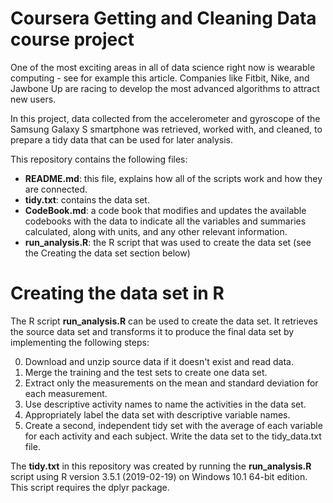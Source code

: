 
# Coursera Getting and Cleaning Data course project

One of the most exciting areas in all of data science right now is wearable computing - see for example this article. Companies like Fitbit, Nike, and Jawbone Up are racing to develop the most advanced algorithms to attract new users.

In this project, data collected from the accelerometer and gyroscope of the Samsung Galaxy S smartphone was retrieved, worked with, and cleaned, to prepare a tidy data that can be used for later analysis.

This repository contains the following files:

+ **README.md**: this file, explains how all of the scripts work and how they are connected.
+ **tidy.txt**: contains the data set.
+ **CodeBook.md**: a code book that modifies and updates the available codebooks with the data to indicate all the variables and summaries calculated, along with units, and any other relevant information.
+ **run_analysis.R**: the R script that was used to create the data set (see the Creating the data set section below)


# Creating the data set in R

The R script **run_analysis.R** can be used to create the data set. It retrieves the source data set and transforms it to produce the final data set by implementing the following steps:

0. Download and unzip source data if it doesn't exist and read data.
1. Merge the training and the test sets to create one data set.
2. Extract only the measurements on the mean and standard deviation for each measurement.
3. Use descriptive activity names to name the activities in the data set.
4. Appropriately label the data set with descriptive variable names.
5. Create a second, independent tidy set with the average of each variable for each activity and each subject. Write the data set to the tidy_data.txt file.

The **tidy.txt** in this repository was created by running the **run_analysis.R** script using R version 3.5.1 (2019-02-19) on Windows 10.1 64-bit edition.
This script requires the dplyr package.
